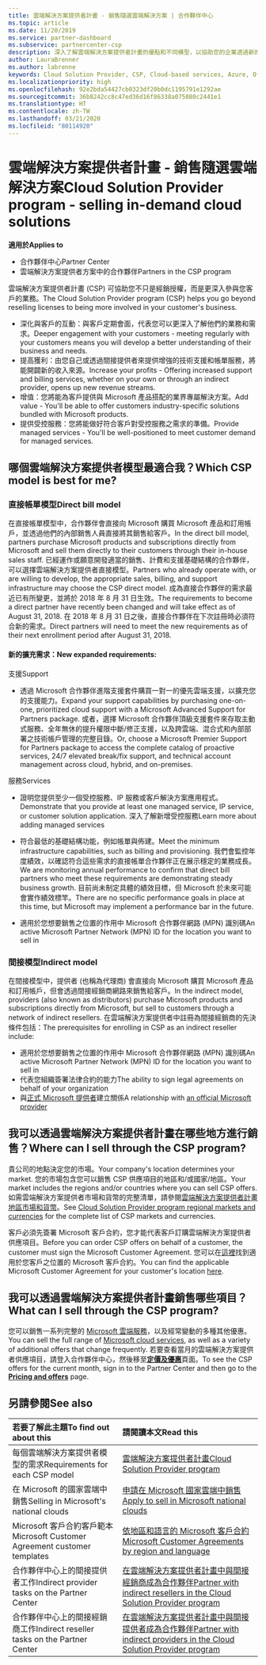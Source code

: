 ```yaml
---
title: 雲端解決方案提供者計畫 - 銷售隨選雲端解決方案 | 合作夥伴中心
ms.topic: article
ms.date: 11/20/2019
ms.service: partner-dashboard
ms.subservice: partnercenter-csp
description: 深入了解雲端解決方案提供者計畫的優點和不同模型，以協助您的企業透過新的客戶和新的專長持續成長。
author: LauraBrenner
ms.author: labrenne
keywords: Cloud Solution Provider, CSP, Cloud-based services, Azure, Office 365, Dynamics, CSP partner, sell in CSP, direct partner, direct CSP partner, indirect CSP reseller, direct CSP, indirect CSP, direct model, indirect model, indirect reseller, indirect provider, provider, distributor, cloud solution provider program, 雲端解決方案提供者, 雲端式服務, 雲端解決方案提供者合作夥伴, 過雲端解決方案提供者銷售, 直接合作夥伴, 間接雲端解決方案提供者合作夥伴, 間接雲端解決方案提供者經銷商, 直接雲端解決方案提供者, 間接雲端解決方案提供者, 直接模型, 間接模型, 間接經銷商, 間接提供者, 提供者, 散發者, 雲端解決方案提供者計畫
ms.localizationpriority: high
ms.openlocfilehash: 92e2bda54427cb0323df20b0dc1195791e1292ae
ms.sourcegitcommit: 36b8242cc8c47ed36d16f86338a075080c2441e1
ms.translationtype: HT
ms.contentlocale: zh-TW
ms.lasthandoff: 03/21/2020
ms.locfileid: "80114920"
---
```

# <a name="cloud-solution-provider-program---selling-in-demand-cloud-solutions"></a><span data-ttu-id="76815-104">雲端解決方案提供者計畫 - 銷售隨選雲端解決方案</span><span class="sxs-lookup"><span data-stu-id="76815-104">Cloud Solution Provider program - selling in-demand cloud solutions</span></span> 

<span data-ttu-id="76815-105">**適用於**</span><span class="sxs-lookup"><span data-stu-id="76815-105">**Applies to**</span></span>

- <span data-ttu-id="76815-106">合作夥伴中心</span><span class="sxs-lookup"><span data-stu-id="76815-106">Partner Center</span></span>
- <span data-ttu-id="76815-107">雲端解決方案提供者方案中的合作夥伴</span><span class="sxs-lookup"><span data-stu-id="76815-107">Partners in the CSP program</span></span>

<span data-ttu-id="76815-108">雲端解決方案提供者計畫 (CSP) 可協助您不只是經銷授權，而是更深入參與您客戶的業務。</span><span class="sxs-lookup"><span data-stu-id="76815-108">The Cloud Solution Provider program (CSP) helps you go beyond reselling licenses to being more involved in your customer's business.</span></span>
 
- <span data-ttu-id="76815-109">深化與客戶的互動：與客戶定期會面，代表您可以更深入了解他們的業務和需求。</span><span class="sxs-lookup"><span data-stu-id="76815-109">Deeper engagement with your customers - meeting regularly with your customers means you will develop a better understanding of their business and needs.</span></span>
- <span data-ttu-id="76815-110">提高獲利：由您自己或透過間接提供者來提供增強的技術支援和帳單服務，將能開闢新的收入來源。</span><span class="sxs-lookup"><span data-stu-id="76815-110">Increase your profits - Offering increased support and billing services, whether on your own or through an indirect provider, opens up new revenue streams.</span></span>  
- <span data-ttu-id="76815-111">增值：您將能為客戶提供與 Microsoft 產品搭配的業界專屬解決方案。</span><span class="sxs-lookup"><span data-stu-id="76815-111">Add value - You'll be able to offer customers industry-specific solutions bundled with Microsoft products.</span></span>
- <span data-ttu-id="76815-112">提供受控服務：您將能做好符合客戶對受控服務之需求的準備。</span><span class="sxs-lookup"><span data-stu-id="76815-112">Provide managed services - You'll be well-positioned to meet customer demand for managed services.</span></span> 

## <a name="which-csp-model-is-best-for-me"></a><span data-ttu-id="76815-113">哪個雲端解決方案提供者模型最適合我？</span><span class="sxs-lookup"><span data-stu-id="76815-113">Which CSP model is best for me?</span></span>

### <a name="direct-bill-model"></a><span data-ttu-id="76815-114">直接帳單模型</span><span class="sxs-lookup"><span data-stu-id="76815-114">Direct bill model</span></span>

 <span data-ttu-id="76815-115">在直接帳單模型中，合作夥伴會直接向 Microsoft 購買 Microsoft 產品和訂用帳戶，並透過他們的內部銷售人員直接將其銷售給客戶。</span><span class="sxs-lookup"><span data-stu-id="76815-115">In the direct bill model, partners purchase Microsoft products and subscriptions directly from Microsoft and sell them directly to their customers through their in-house sales staff.</span></span> <span data-ttu-id="76815-116">已經運作或願意開發適當的銷售、計費和支援基礎結構的合作夥伴，可以選擇雲端解決方案提供者直接模型。</span><span class="sxs-lookup"><span data-stu-id="76815-116">Partners who already operate with, or are willing to develop, the appropriate sales, billing, and support infrastructure may choose the CSP direct model.</span></span> <span data-ttu-id="76815-117">成為直接合作夥伴的需求最近已有所變更，並將於 2018 年 8 月 31 日生效。</span><span class="sxs-lookup"><span data-stu-id="76815-117">The requirements to become a direct partner have recently been changed and will take effect as of August 31, 2018.</span></span> <span data-ttu-id="76815-118">在 2018 年 8 月 31 日之後，直接合作夥伴在下次註冊時必須符合新的需求。</span><span class="sxs-lookup"><span data-stu-id="76815-118">Direct partners will need to meet the new requirements as of their next enrollment period after August 31, 2018.</span></span>


#### <a name="new-expanded-requirements"></a><span data-ttu-id="76815-119">新的擴充需求：</span><span class="sxs-lookup"><span data-stu-id="76815-119">New expanded requirements:</span></span>

<span data-ttu-id="76815-120">支援</span><span class="sxs-lookup"><span data-stu-id="76815-120">Support</span></span>
- <span data-ttu-id="76815-121">透過 Microsoft 合作夥伴進階支援套件購買一對一的優先雲端支援，以擴充您的支援能力。</span><span class="sxs-lookup"><span data-stu-id="76815-121">Expand your support capabilities by purchasing one-on-one, prioritized cloud support with a Microsoft Advanced Support for Partners package.</span></span> <span data-ttu-id="76815-122">或者，選擇 Microsoft 合作夥伴頂級支援套件來存取主動式服務、全年無休的提升權限中斷/修正支援，以及跨雲端、混合式和內部部署之技術帳戶管理的完整目錄。</span><span class="sxs-lookup"><span data-stu-id="76815-122">Or, choose a Microsoft Premier Support for Partners package to access the complete catalog of proactive services, 24/7 elevated break/fix support, and technical account management across cloud, hybrid, and on-premises.</span></span> 

<span data-ttu-id="76815-123">服務</span><span class="sxs-lookup"><span data-stu-id="76815-123">Services</span></span>

- <span data-ttu-id="76815-124">證明您提供至少一個受控服務、IP 服務或客戶解決方案應用程式。</span><span class="sxs-lookup"><span data-stu-id="76815-124">Demonstrate that you provide at least one managed service, IP service, or customer solution application.</span></span> <span data-ttu-id="76815-125">深入了解新增受控服務</span><span class="sxs-lookup"><span data-stu-id="76815-125">Learn more about adding managed services</span></span>

- <span data-ttu-id="76815-126">符合最低的基礎結構功能，例如帳單與佈建。</span><span class="sxs-lookup"><span data-stu-id="76815-126">Meet the minimum infrastructure capabilities, such as billing and provisioning.</span></span>
<span data-ttu-id="76815-127">我們會監控年度績效，以確認符合這些需求的直接帳單合作夥伴正在展示穩定的業務成長。</span><span class="sxs-lookup"><span data-stu-id="76815-127">We are monitoring annual performance to confirm that direct bill partners who meet these requirements are demonstrating steady business growth.</span></span> <span data-ttu-id="76815-128">目前尚未制定具體的績效目標，但 Microsoft 於未來可能會實作績效標竿。</span><span class="sxs-lookup"><span data-stu-id="76815-128">There are no specific performance goals in place at this time, but Microsoft may implement a performance bar in the future.</span></span> 

- <span data-ttu-id="76815-129">適用於您想要銷售之位置的作用中 Microsoft 合作夥伴網路 (MPN) 識別碼</span><span class="sxs-lookup"><span data-stu-id="76815-129">An active Microsoft Partner Network (MPN) ID for the location you want to sell in</span></span>


### <a name="indirect-model"></a><span data-ttu-id="76815-130">間接模型</span><span class="sxs-lookup"><span data-stu-id="76815-130">Indirect model</span></span>

<span data-ttu-id="76815-131">在間接模型中，提供者 (也稱為代理商) 會直接向 Microsoft 購買 Microsoft 產品和訂用帳戶，但會透過間接經銷商網路來銷售給客戶。</span><span class="sxs-lookup"><span data-stu-id="76815-131">In the indirect model, providers (also known as distributors) purchase Microsoft products and subscriptions directly from Microsoft, but sell to customers through a network of indirect resellers.</span></span> <span data-ttu-id="76815-132">在雲端解決方案提供者中註冊為間接經銷商的先決條件包括：</span><span class="sxs-lookup"><span data-stu-id="76815-132">The prerequisites for enrolling in CSP as an indirect reseller include:</span></span>

- <span data-ttu-id="76815-133">適用於您想要銷售之位置的作用中 Microsoft 合作夥伴網路 (MPN) 識別碼</span><span class="sxs-lookup"><span data-stu-id="76815-133">An active Microsoft Partner Network (MPN) ID for the location you want to sell in</span></span>
- <span data-ttu-id="76815-134">代表您組織簽署法律合約的能力</span><span class="sxs-lookup"><span data-stu-id="76815-134">The ability to sign legal agreements on behalf of your organization</span></span>
- <span data-ttu-id="76815-135">與[正式 Microsoft 提供者](https://partnercenter.microsoft.com/partner/find-a-provider)建立關係</span><span class="sxs-lookup"><span data-stu-id="76815-135">A relationship with [an official Microsoft provider](https://partnercenter.microsoft.com/partner/find-a-provider)</span></span>


## <a name="where-can-i-sell-through-the-csp-program"></a><span data-ttu-id="76815-136">我可以透過雲端解決方案提供者計畫在哪些地方進行銷售？</span><span class="sxs-lookup"><span data-stu-id="76815-136">Where can I sell through the CSP program?</span></span>

<span data-ttu-id="76815-137">貴公司的地點決定您的市場。</span><span class="sxs-lookup"><span data-stu-id="76815-137">Your company's location determines your market.</span></span> <span data-ttu-id="76815-138">您的市場包含您可以銷售 CSP 供應項目的地區和/或國家/地區。</span><span class="sxs-lookup"><span data-stu-id="76815-138">Your market includes the regions and/or countries where you can sell CSP offers.</span></span> <span data-ttu-id="76815-139">如需雲端解決方案提供者市場和貨幣的完整清單，請參閱[雲端解決方案提供者計畫地區市場和貨幣](regional-authorization-overview.md)。</span><span class="sxs-lookup"><span data-stu-id="76815-139">See [Cloud Solution Provider program regional markets and currencies](regional-authorization-overview.md) for the complete list of CSP markets and currencies.</span></span>

<span data-ttu-id="76815-140">客戶必須先簽署 Microsoft 客戶合約，您才能代表客戶訂購雲端解決方案提供者供應項目。</span><span class="sxs-lookup"><span data-stu-id="76815-140">Before you can order CSP offers on behalf of a customer, the customer must sign the Microsoft Customer Agreement.</span></span> <span data-ttu-id="76815-141">您可以在[這裡](agreements.md)找到適用於您客戶之位置的 Microsoft 客戶合約。</span><span class="sxs-lookup"><span data-stu-id="76815-141">You can find the applicable Microsoft Customer Agreement for your customer's location [here](agreements.md).</span></span>  

## <a name="what-can-i-sell-through-the-csp-program"></a><span data-ttu-id="76815-142">我可以透過雲端解決方案提供者計畫銷售哪些項目？</span><span class="sxs-lookup"><span data-stu-id="76815-142">What can I sell through the CSP program?</span></span>

<span data-ttu-id="76815-143">您可以銷售一系列完整的 [Microsoft 雲端服務](https://partner.microsoft.com/cloud-solution-provider/products-and-services)，以及經常變動的多種其他優惠。</span><span class="sxs-lookup"><span data-stu-id="76815-143">You can sell the full range of [Microsoft cloud services](https://partner.microsoft.com/cloud-solution-provider/products-and-services), as well as a variety of additional offers that change frequently.</span></span> <span data-ttu-id="76815-144">若要查看當月的雲端解決方案提供者供應項目，請登入合作夥伴中心，然後移至[**定價及優惠**](https://partnercenter.microsoft.com/pcv/sales)頁面。</span><span class="sxs-lookup"><span data-stu-id="76815-144">To see the CSP offers for the current month, sign in to the Partner Center and then go to the [**Pricing and offers**](https://partnercenter.microsoft.com/pcv/sales) page.</span></span>

## <a name="see-also"></a><span data-ttu-id="76815-145">另請參閱</span><span class="sxs-lookup"><span data-stu-id="76815-145">See also</span></span> 


|<span data-ttu-id="76815-146">**若要了解此主題**</span><span class="sxs-lookup"><span data-stu-id="76815-146">**To find out about this**</span></span>   |<span data-ttu-id="76815-147">**請閱讀本文**</span><span class="sxs-lookup"><span data-stu-id="76815-147">**Read this**</span></span>   |
|:---------------------------|:--------------------|
|<span data-ttu-id="76815-148">每個雲端解決方案提供者模型的需求</span><span class="sxs-lookup"><span data-stu-id="76815-148">Requirements for each CSP model</span></span>   | [<span data-ttu-id="76815-149">雲端解決方案提供者計畫</span><span class="sxs-lookup"><span data-stu-id="76815-149">Cloud Solution Provider program</span></span>](https://partnercenter.microsoft.com/partner/cloud-solution-provider)|
|<span data-ttu-id="76815-150">在 Microsoft 的國家雲端中銷售</span><span class="sxs-lookup"><span data-stu-id="76815-150">Selling in Microsoft's national clouds</span></span>   | [<span data-ttu-id="76815-151">申請在 Microsoft 國家雲端中銷售</span><span class="sxs-lookup"><span data-stu-id="76815-151">Apply to sell in Microsoft national clouds</span></span>](csp-national-clouds-overview.md)|
|<span data-ttu-id="76815-152">Microsoft 客戶合約客戶範本</span><span class="sxs-lookup"><span data-stu-id="76815-152">Microsoft Customer Agreement customer templates</span></span>   |[<span data-ttu-id="76815-153">依地區和語言的 Microsoft 客戶合約</span><span class="sxs-lookup"><span data-stu-id="76815-153">Microsoft Customer Agreements by region and language</span></span>](agreements.md)|
|<span data-ttu-id="76815-154">合作夥伴中心上的間接提供者工作</span><span class="sxs-lookup"><span data-stu-id="76815-154">Indirect provider tasks on the Partner Center</span></span>  |[<span data-ttu-id="76815-155">在雲端解決方案提供者計畫中與間接經銷商成為合作夥伴</span><span class="sxs-lookup"><span data-stu-id="76815-155">Partner with indirect resellers in the Cloud Solution Provider program</span></span>](indirect-provider-tasks-in-partner-center.md)|
|<span data-ttu-id="76815-156">合作夥伴中心上的間接經銷商工作</span><span class="sxs-lookup"><span data-stu-id="76815-156">Indirect reseller tasks on the Partner Center</span></span>   |[<span data-ttu-id="76815-157">在雲端解決方案提供者計畫中與間接提供者成為合作夥伴</span><span class="sxs-lookup"><span data-stu-id="76815-157">Partner with indirect providers in the Cloud Solution Provider program</span></span>](indirect-reseller-tasks-in-partner-center.md)|
